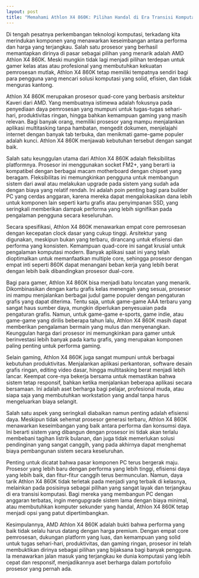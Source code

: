 ```yaml
---
layout: post
title: "Memahami Athlon X4 860K: Pilihan Handal di Era Transisi Komputasi"
---
```


Di tengah pesatnya perkembangan teknologi komputasi, terkadang kita merindukan komponen yang menawarkan keseimbangan antara performa dan harga yang terjangkau. Salah satu prosesor yang berhasil memantapkan dirinya di pasar sebagai pilihan yang menarik adalah AMD Athlon X4 860K. Meski mungkin tidak lagi menjadi pilihan terdepan untuk gamer kelas atas atau profesional yang membutuhkan kekuatan pemrosesan mutlak, Athlon X4 860K tetap memiliki tempatnya sendiri bagi para pengguna yang mencari solusi komputasi yang solid, efisien, dan tidak menguras kantong.

Athlon X4 860K merupakan prosesor quad-core yang berbasis arsitektur Kaveri dari AMD. Yang membuatnya istimewa adalah fokusnya pada penyediaan daya pemrosesan yang mumpuni untuk tugas-tugas sehari-hari, produktivitas ringan, hingga bahkan kemampuan gaming yang masih relevan. Bagi banyak orang, memiliki prosesor yang mampu menjalankan aplikasi multitasking tanpa hambatan, mengedit dokumen, menjelajahi internet dengan banyak tab terbuka, dan menikmati game-game populer adalah kunci. Athlon X4 860K menjawab kebutuhan tersebut dengan sangat baik.

Salah satu keunggulan utama dari Athlon X4 860K adalah fleksibilitas platformnya. Prosesor ini menggunakan socket FM2+, yang berarti ia kompatibel dengan berbagai macam motherboard dengan chipset yang beragam. Fleksibilitas ini memungkinkan pengguna untuk membangun sistem dari awal atau melakukan upgrade pada sistem yang sudah ada dengan biaya yang relatif rendah. Ini adalah poin penting bagi para builder PC yang cerdas anggaran, karena mereka dapat mengalokasikan dana lebih untuk komponen lain seperti kartu grafis atau penyimpanan SSD, yang seringkali memberikan dampak performa yang lebih signifikan pada pengalaman pengguna secara keseluruhan.

Secara spesifikasi, Athlon X4 860K menawarkan empat core pemrosesan dengan kecepatan clock dasar yang cukup tinggi. Arsitektur yang digunakan, meskipun bukan yang terbaru, dirancang untuk efisiensi dan performa yang konsisten. Kemampuan quad-core ini sangat krusial untuk pengalaman komputasi modern. Banyak aplikasi saat ini yang telah dioptimalkan untuk memanfaatkan multiple core, sehingga prosesor dengan empat inti seperti 860K dapat menangani beban kerja yang lebih berat dengan lebih baik dibandingkan prosesor dual-core.

Bagi para gamer, Athlon X4 860K bisa menjadi batu loncatan yang menarik. Dikombinasikan dengan kartu grafis kelas menengah yang sesuai, prosesor ini mampu menjalankan berbagai judul game populer dengan pengaturan grafis yang dapat diterima. Tentu saja, untuk game-game AAA terbaru yang sangat haus sumber daya, mungkin diperlukan penyesuaian pada pengaturan grafis. Namun, untuk game-game e-sports, game indie, atau game-game yang dirilis beberapa tahun lalu, Athlon X4 860K masih dapat memberikan pengalaman bermain yang mulus dan menyenangkan. Keunggulan harga dari prosesor ini memungkinkan para gamer untuk berinvestasi lebih banyak pada kartu grafis, yang merupakan komponen paling penting untuk performa gaming.

Selain gaming, Athlon X4 860K juga sangat mumpuni untuk berbagai kebutuhan produktivitas. Menjalankan aplikasi perkantoran, software desain grafis ringan, editing video dasar, hingga multitasking berat menjadi lebih lancar. Keempat core-nya bekerja bersama untuk memastikan bahwa sistem tetap responsif, bahkan ketika menjalankan beberapa aplikasi secara bersamaan. Ini adalah aset berharga bagi pelajar, profesional muda, atau siapa saja yang membutuhkan workstation yang andal tanpa harus mengeluarkan biaya selangit.

Salah satu aspek yang seringkali diabaikan namun penting adalah efisiensi daya. Meskipun tidak sehemat prosesor generasi terbaru, Athlon X4 860K menawarkan keseimbangan yang baik antara performa dan konsumsi daya. Ini berarti sistem yang dibangun dengan prosesor ini tidak akan terlalu membebani tagihan listrik bulanan, dan juga tidak memerlukan solusi pendinginan yang sangat canggih, yang pada akhirnya dapat menghemat biaya pembangunan sistem secara keseluruhan.

Penting untuk dicatat bahwa pasar komponen PC terus bergerak maju. Prosesor yang lebih baru dengan performa yang lebih tinggi, efisiensi daya yang lebih baik, dan fitur-fitur canggih terus bermunculan. Namun, daya tarik Athlon X4 860K tidak terletak pada menjadi yang terbaik di kelasnya, melainkan pada posisinya sebagai pilihan yang sangat layak dan terjangkau di era transisi komputasi. Bagi mereka yang membangun PC dengan anggaran terbatas, ingin mengupgrade sistem lama dengan biaya minimal, atau membutuhkan komputer sekunder yang handal, Athlon X4 860K tetap menjadi opsi yang patut dipertimbangkan.

Kesimpulannya, AMD Athlon X4 860K adalah bukti bahwa performa yang baik tidak selalu harus datang dengan harga premium. Dengan empat core pemrosesan, dukungan platform yang luas, dan kemampuan yang solid untuk tugas sehari-hari, produktivitas, dan gaming ringan, prosesor ini telah membuktikan dirinya sebagai pilihan yang bijaksana bagi banyak pengguna. Ia menawarkan jalan masuk yang terjangkau ke dunia komputasi yang lebih cepat dan responsif, menjadikannya aset berharga dalam portofolio prosesor yang pernah ada.
